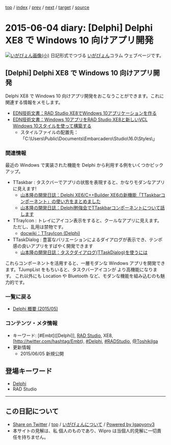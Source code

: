 [top](../index.html) 
 / [index](index.html) 
 / [prev](ig150601.html) 
 / [next](ig150605.html) 
 / [target](http://www.igapyon.jp/igapyon/diary/2015/ig150604.html) 
 / [source](https://github.com/igapyon/diary/blob/master/2015/ig150604.src.md) 

2015-06-04 diary: [Delphi] Delphi XE8 で Windows 10 向けアプリ開発
=====================================================================================================
[![いがぴょん画像(小)](http://www.igapyon.jp/igapyon/diary/images/iga200306s.jpg "いがぴょん")](http://www.igapyon.jp/igapyon/diary/memo/memoigapyon.html) 日記形式でつづる [いがぴょん](http://www.igapyon.jp/igapyon/diary/memo/memoigapyon.html)コラム ウェブページです。

## [Delphi] Delphi XE8 で Windows 10 向けアプリ開発

Delphi XE8 で Windows 10 向けアプリ開発をおこなうことができます。これに関連する情報をメモします。

* [EDN技術文書：RAD Studio XE8でWindows 10アプリケーションを作る](http://edn.embarcadero.com/article/44465)
* [EDN技術文書：Windows 10アプリをRAD Studio XE8と新しいVCL Windows 10スタイルを使って構築する](http://edn.embarcadero.com/article/44464)
  * スタイルファイルの配置先：「C:\Users\Public\Documents\Embarcadero\Studio\16.0\Styles\」



### 関連情報

最近の Windows で実装された機能を Delphi から利用する例をいくつかピックアップ。

* TTaskbar : タスクバーでアプリの状態を表現すると、かなりモダンなアプリに見えます!
  * [山本隆の開発日誌：Delphi XE6/C++Builder XE6の新機能「TTaskbarコンポーネント」の使い方をまとめました](http://www.gesource.jp/weblog/?p=6646)
  * [山本隆の開発日誌：Delphi勉強会でTTaskbarコンポーネントについて話します](http://www.gesource.jp/weblog/?p=6537)
* TTrayIcon : トレイにアイコン表示をすると、クールなアプリに見えます。ただし、乱用は禁物です。
  * [docwiki：TTrayIcon (Delphi)](http://docwiki.embarcadero.com/CodeExamples/XE8/en/TTrayIcon_(Delphi))
* TTaskDialog : 豊富なバリエーションによるダイアログが表示でき、テンポ感の良いアプリをすばやく開発できます
  * [山本隆の開発日誌：タスクダイアログ(TTaskDialog)を使うには](http://www.gesource.jp/weblog/?p=6495)

これらコンポーネントを活用すると、一層モダンな Windows アプリを開発できます。TJumpList をもちいると、タスクバーアイコンが より高機能になります。
これ以外にも Location や Bluetooth など、モダンな機能を組み込むのも魅力的です。


### 一覧に戻る


* [Delphi 概要 (2015/05)](https://igapyon.github.io/diary/2015/ig150511.html)



### コンテンツ・メタ情報


* キーワード: [#Embt]([Delphi]], [RAD Studio](https://www.embarcadero.com/jp/products/rad-studio), XE8, [http://twitter.com/hashtag/Embt), [#Delphi](http://twitter.com/hashtag/Delphi), [#RADStudio](http://twitter.com/hashtag/RADStudio), [@ToshikiIga](http://twitter.com/ToshikiIga)
* 更新情報
  * 2015/06/05 新規公開

## 登場キーワード

* [Delphi](../keyword/delphi.html)
* RAD Studio

----------------------------------------------------------------------------------------------------

## この日記について

* [Share on Twitter](https://twitter.com/intent/tweet?hashtags=igapyon%2Cdiary%2C%E3%81%84%E3%81%8C%E3%81%B4%E3%82%87%E3%82%93%2CDelphi%2CRAD+Studio&text=%5BDelphi%5D+Delphi+XE8+%E3%81%A7+Windows+10+%E5%90%91%E3%81%91%E3%82%A2%E3%83%97%E3%83%AA%E9%96%8B%E7%99%BA&url=http%3A%2F%2Fwww.igapyon.jp%2Figapyon%2Fdiary%2F2015%2Fig150604.html) / [top](../index.html) / [いがぴょんについて](http://www.igapyon.jp/igapyon/diary/memo/memoigapyon.html) / [Powered by Igapyonv3](https://github.com/igapyon/igapyonv3)
* 本サイトの見解は、私 個人のものであり、Wipro は当個人的見解に一切責任を持ちません。 
